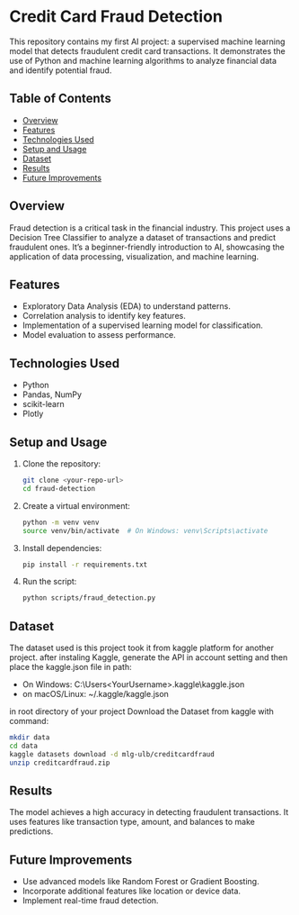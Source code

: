 # Credit Card Fraud Detection

This repository contains my first AI project: a supervised machine learning model that detects fraudulent credit card transactions. It demonstrates the use of Python and machine learning algorithms to analyze financial data and identify potential fraud.

## Table of Contents

- [Overview](#overview)
- [Features](#features)
- [Technologies Used](#technologies-used)
- [Setup and Usage](#setup-and-usage)
- [Dataset](#dataset)
- [Results](#results)
- [Future Improvements](#future-improvements)

## Overview

Fraud detection is a critical task in the financial industry. This project uses a Decision Tree Classifier to analyze a dataset of transactions and predict fraudulent ones. It’s a beginner-friendly introduction to AI, showcasing the application of data processing, visualization, and machine learning.

## Features

- Exploratory Data Analysis (EDA) to understand patterns.
- Correlation analysis to identify key features.
- Implementation of a supervised learning model for classification.
- Model evaluation to assess performance.

## Technologies Used

- Python
- Pandas, NumPy
- scikit-learn
- Plotly

## Setup and Usage

1. Clone the repository:
   ```bash
   git clone <your-repo-url>
   cd fraud-detection
   ```
2. Create a virtual environment:
   ```bash
   python -m venv venv
   source venv/bin/activate  # On Windows: venv\Scripts\activate
   ```
3. Install dependencies:
   ```bash
   pip install -r requirements.txt
   ```
4. Run the script:
   ```bash
   python scripts/fraud_detection.py
   ```

## Dataset

The dataset used is this project took it from kaggle platform for another project.
after instaling Kaggle, generate the API in account setting and then place the kaggle.json file in path:

- On Windows: C:\Users\<YourUsername>\.kaggle\kaggle.json
- on macOS/Linux: ~/.kaggle/kaggle.json

in root directory of your project Download the Dataset from kaggle with command:

```bash
mkdir data
cd data
kaggle datasets download -d mlg-ulb/creditcardfraud
unzip creditcardfraud.zip
```

## Results

The model achieves a high accuracy in detecting fraudulent transactions. It uses features like transaction type, amount, and balances to make predictions.

## Future Improvements

- Use advanced models like Random Forest or Gradient Boosting.
- Incorporate additional features like location or device data.
- Implement real-time fraud detection.
